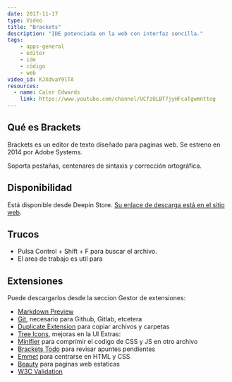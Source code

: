 ```yaml
---
date: 2017-11-17
type: Video
title: "Brackets"
description: "IDE potenciada en la web con interfaz sencilla."
tags:
    - apps-general
    - editor
    - ide
    - código
    - web
video_id: KJXdvaY9lTA
resources:
  - name: Caler Edwards
    link: https://www.youtube.com/channel/UCfzOLBT7jyHFcaTgwmnttog
---
```


## Qué es Brackets
Brackets es un editor de texto diseñado para paginas web. Se estreno en 2014 por Adobe Systems.

Soporta pestañas, centenares de sintaxis y corrección ortográfica.

## Disponibilidad
Está disponible desde Deepin Store. [Su enlace de descarga está en el sitio web](http://brackets.io/).

## Trucos
* Pulsa Control + Shift + F para buscar el archivo.
* El area de trabajo es util para 

## Extensiones
Puede descargarlos desde la seccion Gestor de extensiones:
* [Markdown Preview](https://bitbucket.org/begue/brackets-markdown-preview)
* [Git](https://github.com/brackets-userland/brackets-git), necesario para Github, Gitlab, etcetera
* [Duplicate Extension](https://github.com/torinpascal/brackets-duplicate-extension) para copiar archivos y carpetas
* [Tree Icons](https://github.com/mskocik/brackets-tree-icons), mejoras en la UI
Extras:
* [Minifier](https://github.com/abagshaw/brackets-minifier) para comprimir el codigo de CSS y JS en otro archivo
* [Brackets Todo](https://github.com/mikaeljorhult/brackets-todo) para revisar apuntes pendientes
* [Emmet](https://github.com/emmetio/brackets-emmet) para centrarse en HTML y CSS
* [Beauty](https://github.com/drewhamlett/brackets-beautify) para paginas web estaticas
* [W3C Validation](https://github.com/cfjedimaster/brackets-w3cvalidation)